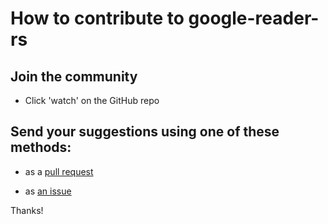 # How to contribute to google-reader-rs

## Join the community

- Click 'watch' on the GitHub repo

## Send your suggestions using one of these methods:

- as a [pull request](https://github.com/yaleman/google-reader-rs/pulls)

- as [an issue](https://github.com/yaleman/google-reader-rs/issues/new)

Thanks!